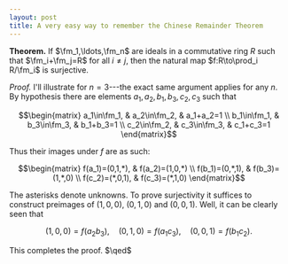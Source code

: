 ```yaml
---
layout: post
title: A very easy way to remember the Chinese Remainder Theorem
---
```

**Theorem.** If $\fm_1,\ldots,\fm_n$ are ideals in a commutative ring
  $R$ such that $\fm_i+\fm_j=R$ for all $i\neq j$, then the natural
  map $f:R\to\prod_i R/\fm_i$ is surjective.

*Proof.* I'll illustrate for $n=3$---the exact same argument applies
 for any $n$. By hypothesis there are elements
 $a_1,a_2,b_1,b_3,c_2,c_3$ such that

$$\begin{matrix}
a_1\in\fm_1, & a_2\in\fm_2, &  a_1+a_2=1 \\
b_1\in\fm_1, & b_3\in\fm_3, & b_1+b_3=1 \\
c_2\in\fm_2, & c_3\in\fm_3, & c_1+c_3=1
\end{matrix}$$

Thus their images under $f$ are as such:

$$\begin{matrix}
f(a_1)=(0,1,*), & f(a_2)=(1,0,*) \\
f(b_1)=(0,*,1), & f(b_3)=(1,*,0) \\
f(c_2)=(*,0,1), & f(c_3)=(*,1,0)
\end{matrix}$$

The asterisks denote unknowns. To prove surjectivity it suffices to
construct preimages of $(1,0,0)$, $(0,1,0)$ and $(0,0,1)$. Well, it
can be clearly seen that

$$(1,0,0)=f(a_2b_3),\quad (0,1,0)=f(a_1c_3),\quad (0,0,1)=f(b_1c_2).$$

This completes the proof. $\qed$
